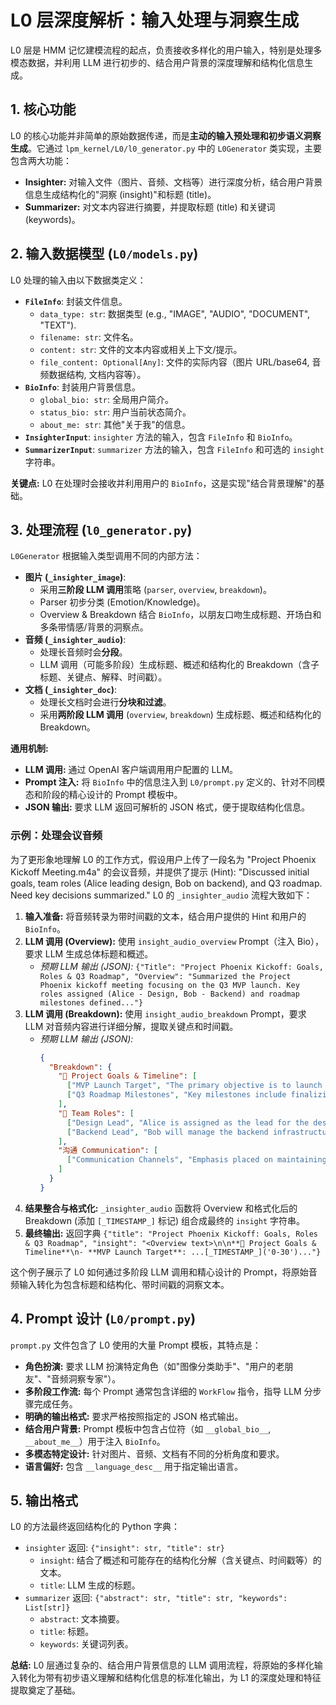# L0 层深度解析：输入处理与洞察生成

L0 层是 HMM 记忆建模流程的起点，负责接收多样化的用户输入，特别是处理多模态数据，并利用 LLM 进行初步的、结合用户背景的深度理解和结构化信息生成。

## 1. 核心功能

L0 的核心功能并非简单的原始数据传递，而是**主动的输入预处理和初步语义洞察生成**。它通过 `lpm_kernel/L0/l0_generator.py` 中的 `L0Generator` 类实现，主要包含两大功能：

*   **Insighter:** 对输入文件（图片、音频、文档等）进行深度分析，结合用户背景信息生成结构化的"洞察 (insight)"和标题 (title)。
*   **Summarizer:** 对文本内容进行摘要，并提取标题 (title) 和关键词 (keywords)。

## 2. 输入数据模型 (`L0/models.py`)

L0 处理的输入由以下数据类定义：

*   **`FileInfo`**: 封装文件信息。
    *   `data_type: str`: 数据类型 (e.g., "IMAGE", "AUDIO", "DOCUMENT", "TEXT").
    *   `filename: str`: 文件名。
    *   `content: str`: 文件的文本内容或相关上下文/提示。
    *   `file_content: Optional[Any]`: 文件的实际内容（图片 URL/base64, 音频数据结构, 文档内容等）。
*   **`BioInfo`**: 封装用户背景信息。
    *   `global_bio: str`: 全局用户简介。
    *   `status_bio: str`: 用户当前状态简介。
    *   `about_me: str`: 其他"关于我"的信息。
*   **`InsighterInput`**: `insighter` 方法的输入，包含 `FileInfo` 和 `BioInfo`。
*   **`SummarizerInput`**: `summarizer` 方法的输入，包含 `FileInfo` 和可选的 `insight` 字符串。

**关键点:** L0 在处理时会接收并利用用户的 `BioInfo`，这是实现"结合背景理解"的基础。

## 3. 处理流程 (`l0_generator.py`)

`L0Generator` 根据输入类型调用不同的内部方法：

*   **图片 (`_insighter_image`)**: 
    *   采用**三阶段 LLM 调用**策略 (`parser`, `overview`, `breakdown`)。
    *   Parser 初步分类 (Emotion/Knowledge)。
    *   Overview & Breakdown 结合 `BioInfo`，以朋友口吻生成标题、开场白和多条带情感/背景的洞察点。
*   **音频 (`_insighter_audio`)**: 
    *   处理长音频时会**分段**。
    *   LLM 调用（可能多阶段）生成标题、概述和结构化的 Breakdown（含子标题、关键点、解释、时间戳）。
*   **文档 (`_insighter_doc`)**: 
    *   处理长文档时会进行**分块和过滤**。
    *   采用**两阶段 LLM 调用** (`overview`, `breakdown`) 生成标题、概述和结构化的 Breakdown。

**通用机制:**
*   **LLM 调用:** 通过 OpenAI 客户端调用用户配置的 LLM。
*   **Prompt 注入:** 将 `BioInfo` 中的信息注入到 `L0/prompt.py` 定义的、针对不同模态和阶段的精心设计的 Prompt 模板中。
*   **JSON 输出:** 要求 LLM 返回可解析的 JSON 格式，便于提取结构化信息。

### 示例：处理会议音频

为了更形象地理解 L0 的工作方式，假设用户上传了一段名为 "Project Phoenix Kickoff Meeting.m4a" 的会议音频，并提供了提示 (Hint): "Discussed initial goals, team roles (Alice leading design, Bob on backend), and Q3 roadmap. Need key decisions summarized." L0 的 `_insighter_audio` 流程大致如下：

1.  **输入准备:** 将音频转录为带时间戳的文本，结合用户提供的 Hint 和用户的 `BioInfo`。
2.  **LLM 调用 (Overview):** 使用 `insight_audio_overview` Prompt（注入 Bio），要求 LLM 生成总体标题和概述。
    *   *预期 LLM 输出 (JSON):* `{"Title": "Project Phoenix Kickoff: Goals, Roles & Q3 Roadmap", "Overview": "Summarized the Project Phoenix kickoff meeting focusing on the Q3 MVP launch. Key roles assigned (Alice - Design, Bob - Backend) and roadmap milestones defined..."}`
3.  **LLM 调用 (Breakdown):** 使用 `insight_audio_breakdown` Prompt，要求 LLM 对音频内容进行详细分解，提取关键点和时间戳。
    *   *预期 LLM 输出 (JSON):* 
        ```json
        {
          "Breakdown": {
            "🎯 Project Goals & Timeline": [
              ["MVP Launch Target", "The primary objective is to launch the Minimum Viable Product (MVP) by the end of Q3.", "0-30"],
              ["Q3 Roadmap Milestones", "Key milestones include finalizing design specifications by July...", "91-150"]
            ],
            "👥 Team Roles": [
              ["Design Lead", "Alice is assigned as the lead for the design effort...", "31-90"],
              ["Backend Lead", "Bob will manage the backend infrastructure...", "31-90"]
            ],
            "沟通 Communication": [
              ["Communication Channels", "Emphasis placed on maintaining clear communication channels...", "151-180"]
            ]
          }
        }
        ```
4.  **结果整合与格式化:** `_insighter_audio` 函数将 Overview 和格式化后的 Breakdown (添加 `[_TIMESTAMP_]` 标记) 组合成最终的 `insight` 字符串。
5.  **最终输出:** 返回字典 `{"title": "Project Phoenix Kickoff: Goals, Roles & Q3 Roadmap", "insight": "<Overview text>\n\n**🎯 Project Goals & Timeline**\n- **MVP Launch Target**: ...[_TIMESTAMP_]('0-30')..."}`

这个例子展示了 L0 如何通过多阶段 LLM 调用和精心设计的 Prompt，将原始音频输入转化为包含标题和结构化、带时间戳的洞察文本。

## 4. Prompt 设计 (`L0/prompt.py`)

`prompt.py` 文件包含了 L0 使用的大量 Prompt 模板，其特点是：

*   **角色扮演:** 要求 LLM 扮演特定角色（如"图像分类助手"、"用户的老朋友"、"音频洞察专家"）。
*   **多阶段工作流:** 每个 Prompt 通常包含详细的 `WorkFlow` 指令，指导 LLM 分步骤完成任务。
*   **明确的输出格式:** 要求严格按照指定的 JSON 格式输出。
*   **结合用户背景:** Prompt 模板中包含占位符（如 `__global_bio__`, `__about_me__`）用于注入 `BioInfo`。
*   **多模态特定设计:** 针对图片、音频、文档有不同的分析角度和要求。
*   **语言偏好:** 包含 `__language_desc__` 用于指定输出语言。

## 5. 输出格式

L0 的方法最终返回结构化的 Python 字典：

*   `insighter` 返回: `{"insight": str, "title": str}`
    *   `insight`: 结合了概述和可能存在的结构化分解（含关键点、时间戳等）的文本。
    *   `title`: LLM 生成的标题。
*   `summarizer` 返回: `{"abstract": str, "title": str, "keywords": List[str]}`
    *   `abstract`: 文本摘要。
    *   `title`: 标题。
    *   `keywords`: 关键词列表。

**总结:** L0 层通过复杂的、结合用户背景信息的 LLM 调用流程，将原始的多样化输入转化为带有初步语义理解和结构化信息的标准化输出，为 L1 的深度处理和特征提取奠定了基础。 